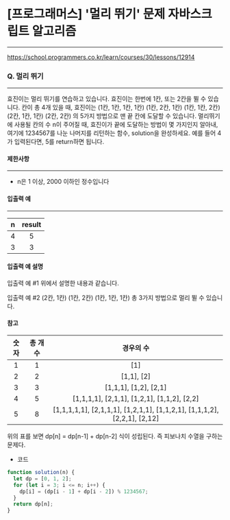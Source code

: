 # [프로그래머스] '멀리 뛰기' 문제 자바스크립트 알고리즘

---

https://school.programmers.co.kr/learn/courses/30/lessons/12914

### Q. 멀리 뛰기

---

효진이는 멀리 뛰기를 연습하고 있습니다. 효진이는 한번에 1칸, 또는 2칸을 뛸 수 있습니다. 칸이 총 4개 있을 때, 효진이는
(1칸, 1칸, 1칸, 1칸)
(1칸, 2칸, 1칸)
(1칸, 1칸, 2칸)
(2칸, 1칸, 1칸)
(2칸, 2칸)
의 5가지 방법으로 맨 끝 칸에 도달할 수 있습니다. 멀리뛰기에 사용될 칸의 수 n이 주어질 때, 효진이가 끝에 도달하는 방법이 몇 가지인지 알아내, 여기에 1234567를 나눈 나머지를 리턴하는 함수, solution을 완성하세요. 예를 들어 4가 입력된다면, 5를 return하면 됩니다.

#### 제한사항

---

- n은 1 이상, 2000 이하인 정수입니다

#### 입출력 예

---

|  n  | result |
| :-: | :----: |
|  4  |   5    |
|  3  |   3    |

#### 입출력 예 설명

입출력 예 #1
위에서 설명한 내용과 같습니다.

입출력 예 #2
(2칸, 1칸)
(1칸, 2칸)
(1칸, 1칸, 1칸)
총 3가지 방법으로 멀리 뛸 수 있습니다.

#### 참고

| 숫자 | 총 개수 |                                경우의 수                                 |
| :--: | :-----: | :----------------------------------------------------------------------: |
|  1   |    1    |                                   [1]                                    |
|  2   |    2    |                                [1,1], [2]                                |
|  3   |    3    |                          [1,1,1], [1,2], [2,1]                           |
|  4   |    5    |               [1,1,1,1], [2,1,1], [1,2,1], [1,1,2], [2,2]                |
|  5   |    8    | [1,1,1,1,1], [2,1,1,1], [1,2,1,1], [1,1,2,1], [1,1,1,2], [2,2,1], [2,12] |

위의 표를 보면 dp[n] = dp[n-1] + dp[n-2] 식이 성립된다.
즉 피보나치 수열을 구하는 문제다.

- 코드

```js
function solution(n) {
  let dp = [0, 1, 2];
  for (let i = 3; i <= n; i++) {
    dp[i] = (dp[i - 1] + dp[i - 2]) % 1234567;
  }
  return dp[n];
}
```
